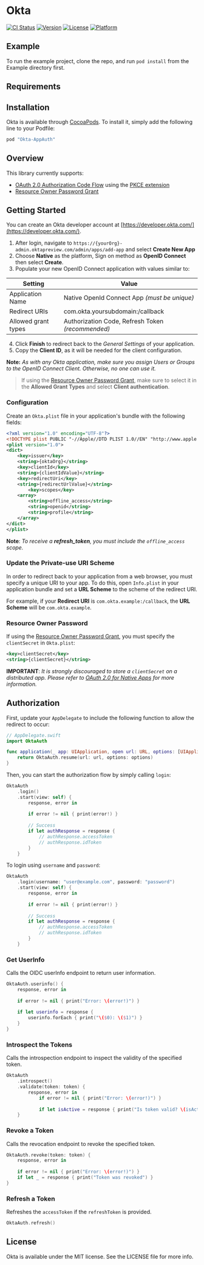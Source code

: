 # Okta

[![CI Status](http://img.shields.io/travis/jmelberg/Okta.svg?style=flat)](https://travis-ci.org/jmelberg/Okta)
[![Version](https://img.shields.io/cocoapods/v/Okta.svg?style=flat)](http://cocoapods.org/pods/Okta)
[![License](https://img.shields.io/cocoapods/l/Okta.svg?style=flat)](http://cocoapods.org/pods/Okta)
[![Platform](https://img.shields.io/cocoapods/p/Okta.svg?style=flat)](http://cocoapods.org/pods/Okta)

## Example

To run the example project, clone the repo, and run `pod install` from the Example directory first.

## Requirements

## Installation

Okta is available through [CocoaPods](http://cocoapods.org). To install
it, simply add the following line to your Podfile:

```ruby
pod "Okta-AppAuth"
```
## Overview
This library currently supports:
  - [OAuth 2.0 Authorization Code Flow](https://tools.ietf.org/html/rfc6749#section-4.1) using the [PKCE extension](https://tools.ietf.org/html/rfc7636)
  - [Resource Owner Password Grant](https://tools.ietf.org/html/rfc6749#section-1.3.3)

## Getting Started
You can create an Okta developer account at [https://developer.okta.com/](https://developer.okta.com/). 

  1. After login, navigate to `https://{yourOrg}-admin.oktapreview.com/admin/apps/add-app` and select **Create New App**
  1. Choose **Native** as the platform, Sign on method as **OpenID Connect** then select **Create**.
  1. Populate your new OpenID Connect application with values similar to:

| Setting                       | Value                                                                             |
| -------------------- | --------------------------------------------------- |
| Application Name     | Native OpenId Connect App *(must be unique)* |
| Redirect URIs            | com.okta.yoursubdomain:/callback|
| Allowed grant types | Authorization Code, Refresh Token *(recommended)* |

4. Click **Finish** to redirect back to the *General Settings* of your application.
5. Copy the **Client ID**, as it will be needed for the client configuration.

**Note:** *As with any Okta application, make sure you assign Users or Groups to the OpenID Connect Client. Otherwise, no one can use it.*

> If using the [Resource Owner Password Grant](https://tools.ietf.org/html/rfc6749#section-1.3.3), make sure to select it in the **Allowed Grant Types** and select **Client authentication**.


### Configuration
Create an `Okta.plist` file in your application's bundle with the following fields:
```xml
<?xml version="1.0" encoding="UTF-8"?>
<!DOCTYPE plist PUBLIC "-//Apple//DTD PLIST 1.0//EN" "http://www.apple.com/DTDs/PropertyList-1.0.dtd">
<plist version="1.0">
<dict>
	<key>issuer</key>
	<string>{oktaOrg}</string>
	<key>clientId</key>
	<string>{clientIdValue}</string>
	<key>redirectUri</key>
	<string>{redirectUrlValue}</string>
        <key>scopes</key>
	<array>
		<string>offline_access</string>
		<string>openid</string>
		<string>profile</string>
	</array>
</dict>
</plist>
```
**Note**: *To receive a **refresh_token**, you must include the `offline_access` scope.*

### Update the Private-use URI Scheme
In order to redirect back to your application from a web browser, you must specify a unique URI to your app. To do this, open `Info.plist` in your application bundle and set a **URL Scheme** to the scheme of the redirect URI.

For example, if your **Redirect URI** is `com.okta.example:/callback`, the **URL Scheme** will be `com.okta.example`.

### Resource Owner Password
If using the [Resource Owner Password Grant](https://tools.ietf.org/html/rfc6749#section-1.3.3), you must specify the `clientSecret` in `Okta.plist`:

```xml
<key>clientSecret</key>
<string>{clientSecret}</string>
```

**IMPORTANT**: *It is strongly discouraged to store a `clientSecret` on a distributed app. Please refer to [OAuth 2.0 for Native Apps](https://tools.ietf.org/html/draft-ietf-oauth-native-apps-12#section-8.5) for more information.*

## Authorization
First, update your `AppDelegate` to include the following function to allow the redirect to occur:
```swift
// AppDelegate.swift
import OktaAuth

func application(_ app: UIApplication, open url: URL, options: [UIApplicationOpenURLOptionsKey : Any]) -> Bool {
    return OktaAuth.resume(url: url, options: options)
}
```


Then, you can start the authorization flow by simply calling `login`:
```swift
OktaAuth
    .login()
    .start(view: self) {
        response, error in
               
        if error != nil { print(error!) }
                
        // Success
        if let authResponse = response {
            // authResponse.accessToken
            // authResponse.idToken
        }
    }
```

To login using `username` and `password`:
```swift
OktaAuth
    .login(username: "user@example.com", password: "password")
    .start(view: self) {
        response, error in
               
        if error != nil { print(error!) }
                
        // Success
        if let authResponse = response {
            // authResponse.accessToken
            // authResponse.idToken
        }
    }
```
### Get UserInfo
Calls the OIDC userInfo endpoint to return user information.
```swift
OktaAuth.userinfo() {
    response, error in
            
    if error != nil { print("Error: \(error!)") }
            
    if let userinfo = response {
        userinfo.forEach { print("\($0): \($1)") }
    }
}
```

### Introspect the Tokens
Calls the introspection endpoint to inspect the validity of the specified token.
```swift
OktaAuth
    .introspect()
    .validate(token: token) {
        response, error in
            if error != nil { print("Error: \(error!)") }
            
            if let isActive = response { print("Is token valid? \(isActive)") }
    }
```

### Revoke a Token
Calls the revocation endpoint to revoke the specified token.
```swift
OktaAuth.revoke(token: token) {
    response, error in
            
    if error != nil { print("Error: \(error!)") }
    if let _ = response { print("Token was revoked") }
}
```

### Refresh a Token
Refreshes the `accessToken` if the `refreshToken` is provided.
```swift
OktaAuth.refresh()
```

## License

Okta is available under the MIT license. See the LICENSE file for more info.
